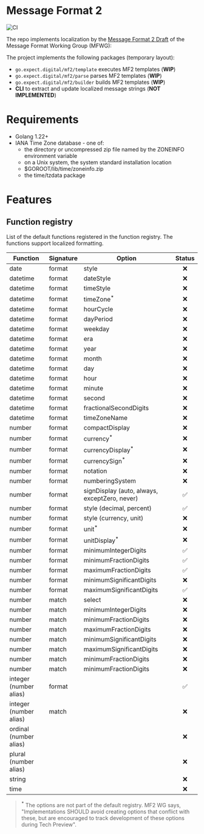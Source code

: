 # Message Format 2

![CI](https://github.com/expect-digital/go-mf2/actions/workflows/ci.yaml/badge.svg)

The repo implements localization by the [Message Format 2 Draft](https://github.com/unicode-org/message-format-wg/blob/b4fd5a666a02950c57f0a454f65bf16a0bf03bf4/spec/message.abnf) of the Message Format Working Group (MFWG):

The project implements the following packages (temporary layout):

- `go.expect.digital/mf2/template` executes MF2 templates (**WIP**)
- `go.expect.digital/mf2/parse` parses MF2 templates (**WIP**)
- `go.expect.digital/mf2/builder` builds MF2 templates (**WIP**)
- **CLI** to extract and update localized message strings (**NOT IMPLEMENTED**)

# Requirements

- Golang 1.22+
- IANA Time Zone database - one of:
  - the directory or uncompressed zip file named by the ZONEINFO environment variable
  - on a Unix system, the system standard installation location
  - $GOROOT/lib/time/zoneinfo.zip
  - the time/tzdata package

# Features

## Function registry

List of the default functions registered in the function registry. The functions support localized formatting.

| Function               | Signature | Option                                        | Status |
| ---------------------- | --------- | --------------------------------------------- | :----: |
| date                   | format    | style                                         |   ❌   |
| datetime               | format    | dateStyle                                     |   ❌   |
| datetime               | format    | timeStyle                                     |   ❌   |
| datetime               | format    | timeZone<sup>\*</sup>                         |   ❌   |
| datetime               | format    | hourCycle                                     |   ❌   |
| datetime               | format    | dayPeriod                                     |   ❌   |
| datetime               | format    | weekday                                       |   ❌   |
| datetime               | format    | era                                           |   ❌   |
| datetime               | format    | year                                          |   ❌   |
| datetime               | format    | month                                         |   ❌   |
| datetime               | format    | day                                           |   ❌   |
| datetime               | format    | hour                                          |   ❌   |
| datetime               | format    | minute                                        |   ❌   |
| datetime               | format    | second                                        |   ❌   |
| datetime               | format    | fractionalSecondDigits                        |   ❌   |
| datetime               | format    | timeZoneName                                  |   ❌   |
| number                 | format    | compactDisplay                                |   ❌   |
| number                 | format    | currency<sup>\*</sup>                         |   ❌   |
| number                 | format    | currencyDisplay<sup>\*</sup>                  |   ❌   |
| number                 | format    | currencySign<sup>\*</sup>                     |   ❌   |
| number                 | format    | notation                                      |   ❌   |
| number                 | format    | numberingSystem                               |   ❌   |
| number                 | format    | signDisplay (auto, always, exceptZero, never) |  ✅︎   |
| number                 | format    | style (decimal, percent)                      |  ✅︎   |
| number                 | format    | style (currency, unit)                        |   ❌   |
| number                 | format    | unit<sup>\*</sup>                             |   ❌   |
| number                 | format    | unitDisplay<sup>\*</sup>                      |   ❌   |
| number                 | format    | minimumIntegerDigits                          |  ✅︎   |
| number                 | format    | minimumFractionDigits                         |  ✅︎   |
| number                 | format    | maximumFractionDigits                         |  ✅︎   |
| number                 | format    | minimumSignificantDigits                      |   ❌   |
| number                 | format    | maximumSignificantDigits                      |  ✅︎   |
| number                 | match     | select                                        |   ❌   |
| number                 | match     | minimumIntegerDigits                          |   ❌   |
| number                 | match     | minimumFractionDigits                         |   ❌   |
| number                 | match     | maximumFractionDigits                         |   ❌   |
| number                 | match     | minimumSignificantDigits                      |   ❌   |
| number                 | match     | maximumSignificantDigits                      |   ❌   |
| number                 | match     | minimumFractionDigits                         |   ❌   |
| number                 | match     | minimumFractionDigits                         |   ❌   |
| integer (number alias) | format    |                                               |  ✅︎   |
| integer (number alias) | match     |                                               |   ❌   |
| ordinal (number alias) |           |                                               |   ❌   |
| plural (number alias)  |           |                                               |   ❌   |
| string                 |           |                                               |   ❌   |
| time                   |           |                                               |   ❌   |

> **<sup>\*</sup>** The options are not part of the default registry. MF2 WG says, "Implementations SHOULD avoid creating options that conflict with these, but are encouraged to track development of these options during Tech Preview".
